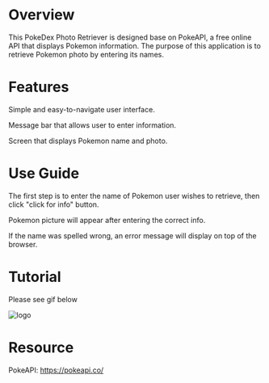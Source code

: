 # Overview

This PokeDex Photo Retriever is designed base on PokeAPI, a free online API that displays Pokemon information. The purpose of this application is to retrieve Pokemon photo by entering its names.

# Features

Simple and easy-to-navigate user interface.

Message bar that allows user to enter information.

Screen that displays Pokemon name and photo.


# Use Guide

The first step is to enter the name of Pokemon user wishes to retrieve, then click "click for info" button.

Pokemon picture will appear after entering the correct info.

If the name was spelled wrong, an error message will display on top of the browser.


# Tutorial

Please see gif below

![logo](https://github.com/jiamliu/pokedex_photo_retriever/assets/139939637/b73914d1-d6cc-460c-ab4d-da92f6b76368)


# Resource
PokeAPI: https://pokeapi.co/
